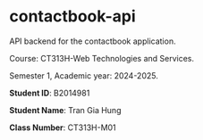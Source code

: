 # contactbook-api

API backend for the contactbook application.

Course: CT313H-Web Technologies and Services.

Semester 1, Academic year: 2024-2025.

**Student ID**: B2014981

**Student Name**: Tran Gia Hung

**Class Number**: CT313H-M01

